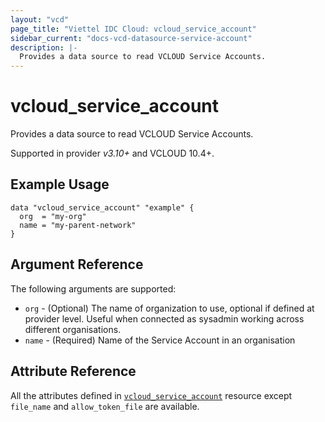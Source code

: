 ```yaml
---
layout: "vcd"
page_title: "Viettel IDC Cloud: vcloud_service_account"
sidebar_current: "docs-vcd-datasource-service-account"
description: |-
  Provides a data source to read VCLOUD Service Accounts.
---
```


# vcloud\_service\_account

Provides a data source to read VCLOUD Service Accounts.

Supported in provider *v3.10+* and VCLOUD 10.4+.

## Example Usage

```hcl
data "vcloud_service_account" "example" {
  org  = "my-org"
  name = "my-parent-network"
}
```

## Argument Reference

The following arguments are supported:

* `org` - (Optional) The name of organization to use, optional if defined at provider level. Useful
  when connected as sysadmin working across different organisations.
* `name` - (Required) Name of the Service Account in an organisation

## Attribute Reference

All the attributes defined in [`vcloud_service_account`](/providers/viettelidc-provider/vcloud/latest/docs/resources/service_account)
resource except `file_name` and `allow_token_file` are available.
